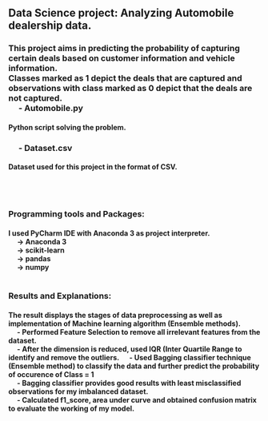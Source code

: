 <html>
<body>
<h2>Data Science project: Analyzing Automobile dealership data. </h2>
<h3>     This project aims in predicting the probability of capturing certain deals based on customer information and vehicle information. <br>
     Classes marked as 1 depict the deals that are captured and observations with class marked as 0 depict that the deals are not captured.<br>
     &emsp; - Automobile.py <br> </h3>
<h4>    Python script solving the problem.</h4>
<h3>&emsp; -  Dataset.csv<br> </h3>
<h4>    Dataset used for this project in the format of CSV. </h4>
<br><br>
<h3>Programming tools and Packages:<br></h3>
<h4>
I used PyCharm IDE with Anaconda 3 as project interpreter. <br>
&emsp; -> Anaconda 3 <br>
&emsp; -> scikit-learn <br>
&emsp; -> pandas <br>
&emsp; -> numpy <br><br>
</h4>
<h3>
Results and Explanations: <br>
</h3>
<h4>
The result displays the stages of data preprocessing as well as implementation of Machine learning algorithm (Ensemble methods).<br>
&emsp; - Performed Feature Selection to remove all irrelevant features from the dataset. <br>
&emsp; - After the dimension is reduced, used IQR (Inter Quartile Range to identify and remove the outliers.
&emsp; - Used Bagging classifier technique (Ensemble method) to classify the data and further predict the probability of occurence of Class = 1 <br>
&emsp; - Bagging classifier provides good results with least misclassified observations for my imbalanced dataset.<br>
&emsp; - Calculated f1_score, area under curve and obtained confusion matrix to evaluate the working of my model.

</h4>
</body>
</html>
